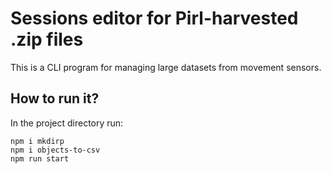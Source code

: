 # Sessions editor for Pirl-harvested .zip files

This is a CLI program for managing large datasets from movement sensors.

## How to run it?

In the project directory run:
```
npm i mkdirp
npm i objects-to-csv
npm run start
```
